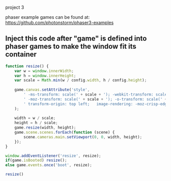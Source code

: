 project 3

phaser example games can be found at:
https://github.com/photonstorm/phaser3-examples

## Inject this code after "game" is defined into phaser games to make the window fit its container

```javascript
function resize() {
    var w = window.innerWidth;
    var h = window.innerHeight;
    var scale = Math.min(w / config.width, h / config.height);
    
    game.canvas.setAttribute('style',
        ' -ms-transform: scale(' + scale + '); -webkit-transform: scale3d(' + scale + ', 1);' +
        ' -moz-transform: scale(' + scale + '); -o-transform: scale(' + scale + '); transform: scale(' + scale + ');' +
        ' transform-origin: top left;   image-rendering: -moz-crisp-edges;image-rendering: -webkit-crisp-edges;image-rendering: pixelated;image-rendering: crisp-edges;'
    );
    
    width = w / scale;
    height = h / scale;
    game.resize(width, height);
    game.scene.scenes.forEach(function (scene) {
        scene.cameras.main.setViewport(0, 0, width, height);
    });
}

window.addEventListener('resize', resize);
if(game.isBooted) resize();
else game.events.once('boot', resize);

resize()
```
